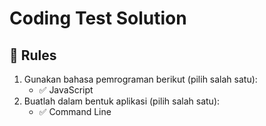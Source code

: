 # Coding Test Solution

## 📜 Rules
1. Gunakan bahasa pemrograman berikut (pilih salah satu):
   - ✅ JavaScript
2. Buatlah dalam bentuk aplikasi (pilih salah satu):
   - ✅ Command Line